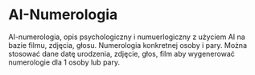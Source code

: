 # AI-Numerologia
AI-numerologia, opis psychologiczny i numuerlogiczny z użyciem AI na bazie filmu, zdjęcia, głosu. Numerologia konkretnej osoby i pary. 
Można stosować dane datę urodzenia, zdjęcie, głos, film aby wygenerować numerologie dla 1 osoby lub pary. 
